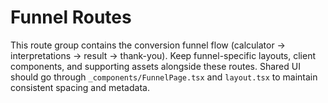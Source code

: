 # Funnel Routes

This route group contains the conversion funnel flow (calculator → interpretations → result → thank-you). Keep funnel-specific layouts, client components, and supporting assets alongside these routes. Shared UI should go through `_components/FunnelPage.tsx` and `layout.tsx` to maintain consistent spacing and metadata.
